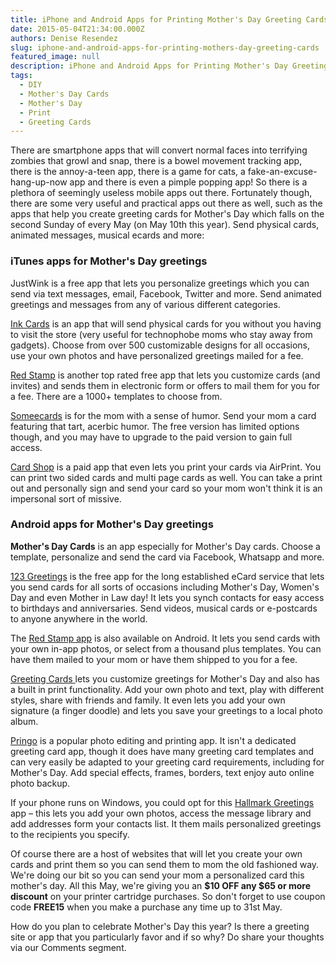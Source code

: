 ```yaml
---
title: iPhone and Android Apps for Printing Mother's Day Greeting Cards
date: 2015-05-04T21:34:00.000Z
authors: Denise Resendez
slug: iphone-and-android-apps-for-printing-mothers-day-greeting-cards
featured_image: null
description: iPhone and Android Apps for Printing Mother's Day Greeting Cards
tags:
  - DIY
  - Mother's Day Cards
  - Mother's Day
  - Print
  - Greeting Cards
---
```

There are smartphone apps that will convert normal faces into terrifying zombies that growl and snap, there is a bowel movement tracking app, there is the annoy-a-teen app, there is a game for cats, a fake-an-excuse-hang-up-now app and there is even a pimple popping app! So there is a plethora of seemingly useless mobile apps out there. Fortunately though, there are some very useful and practical apps out there as well, such as the apps that help you create greeting cards for Mother's Day which falls on the second Sunday of every May (on May 10th this year). Send physical cards, animated messages, musical ecards and more:

### iTunes apps for Mother's Day greetings

JustWink is a free app that lets you personalize greetings which you can send via text messages, email, Facebook, Twitter and more. Send animated greetings and messages from any of various different categories. 

[Ink Cards](https://itunes.apple.com/us/app/ink-cards-photo-greeting-cards/id477296657?mt=8) is an app that will send physical cards for you without you having to visit the store (very useful for technophobe moms who stay away from gadgets). Choose from over 500 customizable designs for all occasions, use your own photos and have personalized greetings mailed for a fee.

[Red Stamp](https://itunes.apple.com/us/app/red-stamp-cards/id414561551?mt=8) is another top rated free app that lets you customize cards (and invites) and sends them in electronic form or offers to mail them for you for a fee. There are a 1000+ templates to choose from. 

[Someecards](https://itunes.apple.com/IN/app/id386309196?mt=8) is for the mom with a sense of humor. Send your mom a card featuring that tart, acerbic humor. The free version has limited options though, and you may have to upgrade to the paid version to gain full access.

[Card Shop](https://itunes.apple.com/en/app/card-shop/id362961868?mt=8) is a paid app that even lets you print your cards via AirPrint. You can print two sided cards and multi page cards as well. You can take a print out and personally sign and send your card so your mom won't think it is an impersonal sort of missive. 

### Android apps for Mother's Day greetings

**Mother's Day Cards** is an app especially for Mother's Day cards. Choose a template, personalize and send the card via Facebook, Whatsapp and more. 

[123 Greetings](https://play.google.com/store/apps/details?id=com.g123) is the free app for the long established eCard service that lets you send cards for all sorts of occasions including Mother's Day, Women's Day and even Mother in Law day! It lets you synch contacts for easy access to birthdays and anniversaries. Send videos, musical cards or e-postcards to anyone anywhere in the world. 

The [Red Stamp app](https://play.google.com/store/apps/details?id=com.redstamp.android) is also available on Android. It lets you send cards with your own in-app photos, or select from a thousand plus templates. You can have them mailed to your mom or have them shipped to you for a fee. 

[Greeting Cards ](https://play.google.com/store/apps/details?id=greetingcards.mobilechamps)lets you customize greetings for Mother's Day and also has a built in print functionality. Add your own photo and text, play with different styles, share with friends and family. It even lets you add your own signature (a finger doodle) and lets you save your greetings to a local photo album. 

[Pringo](http://play.google.com/store/apps/details?id=com.hiti.pringo) is a popular photo editing and printing app. It isn't a dedicated greeting card app, though it does have many greeting card templates and can very easily be adapted to your greeting card requirements, including for Mother's Day. Add special effects, frames, borders, text enjoy auto online photo backup. 

If your phone runs on Windows, you could opt for this [Hallmark Greetings ](https://play.google.com/store/apps/details?id=greetingcards.mobilechamps)app – this lets you add your own photos, access the message library and add addresses form your contacts list. It them mails personalized greetings to the recipients you specify. 

Of course there are a host of websites that will let you create your own cards and print them so you can send them to mom the old fashioned way. We're doing our bit so you can send your mom a personalized card this mother's day. All this May, we're giving you an **$10 OFF any $65 or more discount** on your printer cartridge purchases. So don't forget to use coupon code **FREE15** when you make a purchase any time up to 31st May. 

How do you plan to celebrate Mother's Day this year? Is there a greeting site or app that you particularly favor and if so why? Do share your thoughts via our Comments segment.